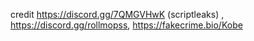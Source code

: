 credit https://discord.gg/7QMGVHwK (scriptleaks) , https://discord.gg/rollmopss, https://fakecrime.bio/Kobe